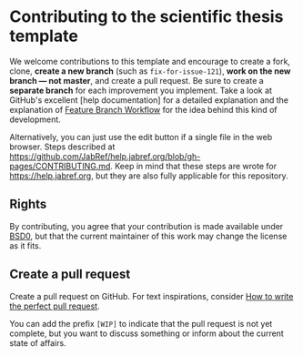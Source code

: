 # Contributing to the scientific thesis template

We welcome contributions to this template and encourage to create a fork, clone, **create a new branch** (such as `fix-for-issue-121`), **work on the new branch — not master**, and create a pull request.
Be sure to create a **separate branch** for each improvement you implement.
Take a look at GitHub's excellent [help documentation] for a detailed explanation and the explanation of [Feature Branch Workflow](https://de.atlassian.com/git/tutorials/comparing-workflows#feature-branch-workflow) for the idea behind this kind of development.

Alternatively, you can just use the edit button if a single file in the web browser.
Steps described at https://github.com/JabRef/help.jabref.org/blob/gh-pages/CONTRIBUTING.md.
Keep in mind that these steps are wrote for <https://help.jabref.org>, but they are also fully applicable for this repository.

## Rights

By contributing, you agree that your contribution is made available under [BSD0](https://choosealicense.com/licenses/0bsd/#), but that the current maintainer of this work may change the license as it fits.

## Create a pull request

Create a pull request on GitHub.
For text inspirations, consider [How to write the perfect pull request](https://github.com/blog/1943-how-to-write-the-perfect-pull-request).

You can add the prefix `[WIP]` to indicate that the pull request is not yet complete, but you want to discuss something or inform about the current state of affairs.
